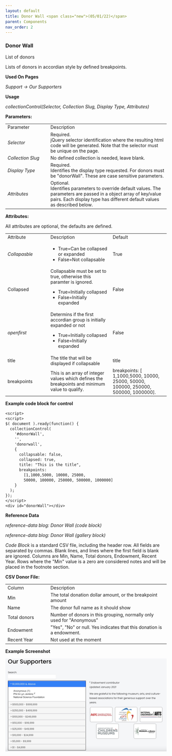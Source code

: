 ```yaml
---
layout: default
title: Donor Wall <span class="new">(05/01/22)</span>
parent: Components
nav_order: 2
---
```


### Donor Wall

List of donors

Lists of donors in accordian style by defined breakpoints.

**Used On Pages**

*Support -> Our Supporters*

**Usage**

*collectionControl(Selector, Collection Slug, Display Type, Attributes)*

**Parameters:**

<table class="ws-table-all notranslate">
  <tbody>
    <tr class="tableTop">
     <td style="width:120px">Parameter</td>
     <td>Description</td>
    </tr>
    <tr>
      <td><em>Selector</em></td>
      <td>Required.<br>jQuery selector identification where the resulting html code will be generated.  Note that the selector must be unique on the page.</td>
    </tr>
    <tr>
      <td><em>Collection Slug</em></td>
      <td>No defined collection is needed, leave blank.</td>
    </tr>
    <tr>
      <td><em>Display Type</em></td>
      <td>Required.<br>Identifies the display type requested.  For donors must be "donorWall".  These are case sensitive parameters. </td>
    </tr>
    <tr>
      <td><em>Attributes</em></td>
      <td>Optional.<br>Identifies parameters to override default values.  The parameters are passed in a object array of key/value pairs.  Each display type has different default values as described below. </td>
    </tr>
  </tbody>
</table>

**Attributes:**

All attributes are optional, the defaults are defined.

<table class="ws-table-all notranslate">
  <tbody>
    <tr class="tableTop">
     <td style="width:120px">Attribute</td>
     <td>Description</td>
     <td>Default</td>
    </tr>
    <tr>
      <td><em>Collapasble</em></td>
      <td>
        <ul>
          <li>True=Can be collapsed or expanded</li>
          <li>False=Not collapsable</li>
        </ul>
      </td>
      <td>True</td>
    </tr>
    <tr>
      <td>Collapsed</td>
      <td>
      Collapsable must be set to true, otherwise this paramter is ignored.
        <ul>
          <li>True=Initially collapsed</li>
          <li>False=Initially expanded</li>
        </ul>
      </td>
      <td>False</td>
    </tr>
    <tr>
      <td><em>openfirst</em></td>
      <td>
      Determins if the first accordian group is initially expanded or not
        <ul>
          <li>True=Initially collapsed</li>
          <li>False=Initially expanded</li>
        </ul>
      </td>
      <td>False</td>
    </tr>
    <tr>
      <td>title</td>
      <td>The title that will be displayed if collapsable</td>
      <td>title</td>
    </tr>
    <tr>
      <td>breakpoints</td>
      <td>This is an array of integer values which
      defines the breakpoints and minimum value
    to qualify.</td>
    <td>breakpoints: [
    1,1000,5000, 10000, 25000, 50000, 100000, 250000, 500000, 1000000].</td>
    </tr>
  </tbody>
</table>

**Example code block for control**

```
<script>
<script>
$( document ).ready(function() {
  collectionControl(
    '#donorWall',
    '',
    'donorwall',
    {
      collapsable: false,
      collapsed: true,
      title: "This is the title",
      breakpoints:
        [1,1000,5000, 10000, 25000,
        50000, 100000, 250000, 500000, 1000000]
    }
  );
});
</script>
<div id="donorWall"></div>
```

**Reference Data**

*reference-data blog: Donor Wall (code block)*

*reference-data blog: Donor Wall (gallery block)*

*Code Block* is a standard CSV file, including the header row.   All fields are
separated by commas.   Blank lines, and lines where the first field is blank
are ignored.  Columns are Min, Name, Total donors, Endowment, Recent Year.
Rows where the "Min" value is a zero are considered notes and will be placed in the
footnote section.

**CSV Donor File:**

<table class="ws-table-all notranslate">
  <tbody>
    <tr class="tableTop">
     <td style="width:120px">Column</td>
     <td>Description</td>
    </tr>
    <tr>
      <td>Min</td>
      <td>The total donation dollar amount, or the breakpoint amount</td>
    </tr>
    <tr>
      <td>Name</td>
      <td>The donor full name as it should show</td>
    </tr>
    <tr>
      <td>Total donors</td>
      <td>Number of donors in this grouping, normally only used for "Anonymous"</td>
    </tr>
    <tr>
      <td>Endowment</td>
      <td>"Yes", "No" or null.   Yes indicates that this donation is a endowment.</td>
    </tr>
    <tr>
      <td>Recent Year</td>
      <td>Not used at the moment</td>
    </tr>
  </tbody>
</table>


**Example Screenshot**

![Alt Donor Wall](../../assets/images/oursupporters.jpg "Donor Wall")
